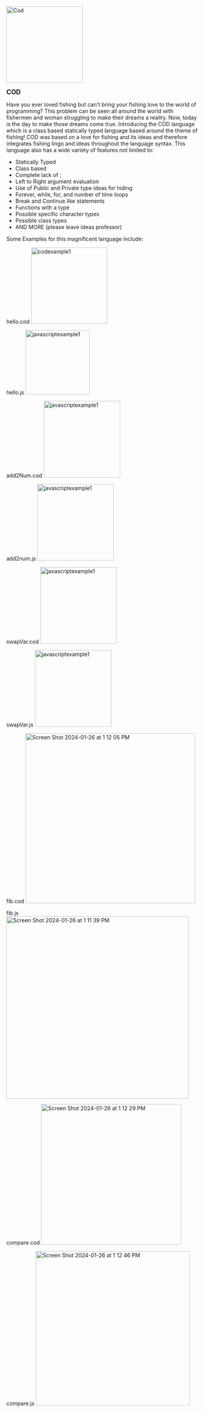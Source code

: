<img width="200" alt="Cod" src="https://github.com/AidanEsposito/Cod-CMSI-3802/assets/97552458/ad4c897f-2d9f-43d5-aa25-697c4bab06b6">

<strong style="font-size: larger;">COD</strong>

Have you ever loved fishing but can't bring your fishing love to the world of programming? 
This problem can be seen all around the world with fishermen and woman struggling to make
their dreams a reality. Now, today is the day to make those dreams come true. Introducing 
the COD language which is a class based statically typed language based around the theme of 
fishing! COD was based on a love for fishing and its ideas and therefore integrates fishing
lingo and ideas throughout the language syntax. This language also has a wide variety of features
not limited to:

- Statically Typed
- Class based
- Complete lack of ;
- Left to Right argument evaluation
- Use of Public and Private type ideas for hiding
- Forever, while, for, and number of time loops
- Break and Continue like statements
- Functions with a type
- Possible specific character types
- Possible class types
- AND MORE (please leave ideas professor)

Some Examples for this magnificent language include:

hello.cod
<img width="199" alt="codexample1" src="https://github.com/AidanEsposito/Cod-CMSI-3802/assets/97552458/21454442-09cd-449c-a721-06d3911ca1d0">

hello.js
<img width="168" alt="javascriptexample1" src="https://github.com/AidanEsposito/Cod-CMSI-3802/assets/97552458/066e1a80-9310-4fb0-8b86-7449b3bd9f4d">

add2Num.cod
<img width="200" alt="javascriptexample1" src="https://github.com/AidanEsposito/Cod-CMSI-3802/assets/68346809/9b68bfcb-6d9b-4c59-ad9e-9df51716aa97">

add2num.js
<img width="200" alt="javascriptexample1" src="https://github.com/AidanEsposito/Cod-CMSI-3802/assets/68346809/8f6eb1bf-7e0b-4964-883d-ef3c7d8c3cad">

swapVar.cod
<img width="200" alt="javascriptexample1" src="https://github.com/AidanEsposito/Cod-CMSI-3802/assets/68346809/32f6c855-fb28-4cc8-84aa-f7e69da80ac0">

swapVar.js
<img width="200" alt="javascriptexample1" src="https://github.com/AidanEsposito/Cod-CMSI-3802/assets/68346809/dacbea7e-fccc-4738-8a51-f9bd5bbbbc1a">

fib.cod
<img width="444" alt="Screen Shot 2024-01-26 at 1 12 05 PM" src="https://github.com/AidanEsposito/Cod-CMSI-3802/assets/89878648/404aa7f2-3722-4c88-bf6c-c809b3e80d88">


fib.js
<img width="477" alt="Screen Shot 2024-01-26 at 1 11 39 PM" src="https://github.com/AidanEsposito/Cod-CMSI-3802/assets/89878648/ad15b35a-955e-44b2-9cea-4e35257dcbc4">

compare.cod
<img width="367" alt="Screen Shot 2024-01-26 at 1 12 29 PM" src="https://github.com/AidanEsposito/Cod-CMSI-3802/assets/89878648/5cdf5ea0-9dc0-40c0-9343-9ea953c96f64">

compare.js
<img width="403" alt="Screen Shot 2024-01-26 at 1 12 46 PM" src="https://github.com/AidanEsposito/Cod-CMSI-3802/assets/89878648/631f897d-5bc5-4e2c-933d-6a59434fd0ca">






